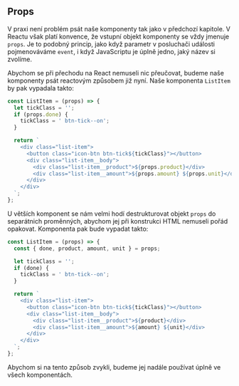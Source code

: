 ## Props

V praxi není problém psát naše komponenty tak jako v předchozí kapitole. V Reactu však platí konvence, že vstupní objekt komponenty se vždy jmenuje `props`. Je to podobný princip, jako když parametr v posluchači události pojmenováváme `event`, i když JavaScriptu je úplně jedno, jaký název si zvolíme.

Abychom se při přechodu na React nemuseli nic přeučovat, budeme naše komponenty psát reactovým způsobem již nyní. Naše komponenta `ListItem` by pak vypadala takto:

```js
const ListItem = (props) => {
  let tickClass = '';
  if (props.done) {
    tickClass = ' btn-tick--on';
  }

  return `
    <div class="list-item">
      <button class="icon-btn btn-tick${tickClass}"></button>
      <div class="list-item__body">
        <div class="list-item__product">${props.product}</div>
        <div class="list-item__amount">${props.amount} ${props.unit}</div>
      </div>
    </div>
  `;
};
```

U větších komponent se nám velmi hodí destrukturovat objekt `props` do separátnich proměnných, abychom jej při konstrukci HTML nemuseli pořád opakovat. Komponenta pak bude vypadat takto:

```js
const ListItem = (props) => {
  const { done, product, amount, unit } = props;

  let tickClass = '';
  if (done) {
    tickClass = ' btn-tick--on';
  }

  return `
    <div class="list-item">
      <button class="icon-btn btn-tick${tickClass}"></button>
      <div class="list-item__body">
        <div class="list-item__product">${product}</div>
        <div class="list-item__amount">${amount} ${unit}</div>
      </div>
    </div>
  `;
};
```

Abychom si na tento způsob zvykli, budeme jej nadále používat úplně ve všech komponentách.
